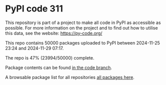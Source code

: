 # PyPI code 311

This repository is part of a project to make all code in PyPI as accessible as possible. For more information 
on the project and to find out how to utilise this data, see the website: https://py-code.org/

This repo contains 50000 packages uploaded to PyPI between 
2024-11-25 23:24 and 2024-11-29 07:17.

The repo is 47% (23994/50000) complete.

Package contents can be found [in the code branch](https://github.com/pypi-data/pypi-mirror-311/tree/code/packages).

A browsable package list for all repositories [all packages here](https://py-code.org/repositories/pypi-mirror-311).


